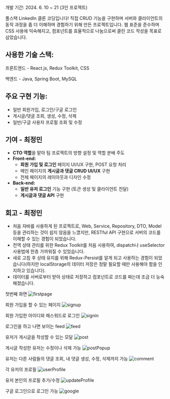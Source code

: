 개발 기간: 2024. 6. 10 ~ 21
(3인 프로젝트)

풀스택 LinkedIn 클론 코딩입니다!
직접 CRUD 기능을 구현하며 서버와 클라이언트의 동작 과정을 좀 더 이해하며 경험하기 위해 만든 프로젝트입니다.
웹 표준을 준수하며 CSS 사용에 익숙해지고, 컴포넌트를 효율적으로 나눔으로써 클린 코드 작성을 목표로 삼았습니다. 

## 사용한 기술 스택:
프론트엔드 - React.js, Redux Toolkit, CSS

백엔드 - Java, Spring Boot, MySQL 


## 주요 구현 기능:
- 일반 회원가입, 로그인/구글 로그인
- 게시글/댓글 조회, 생성, 수정, 삭제
- 일반/구글 사용자 프로필 조회 및 수정


## 기여 - 최정민
- **CTO 역할**을 맡아 팀 프로젝트의 방향 설정 및 역할 분배 주도
- **Front-end:**
    - **회원 가입 및 로그인** 페이지 UI/UX 구현, POST 요청 처리
    - 메인 페이지의 **게시글과 댓글 CRUD UI/UX** 구현
    - 전체 페이지의 레이아웃과 디자인 수정
- **Back-end:**
    - **일반 유저 로그인** 기능 구현 (토큰 생성 및 클라이언트 전달)
    - **게시글과 댓글 API** 구현


## 회고 - 최정민 
- 처음 자바를 사용하게 된 프로젝트로, Web, Service, Repository, DTO, Model 등을 관리하는 것이 쉽지 않음을 느꼈지만, RESTful API 구현으로 서버의 코드를 이해할 수 있는 경험이 되었습니다. 
- 전역 상태 관리를 위한 Redux Toolkit를 처음 사용하여, dispatch나 useSelector 사용법에 한층 가까워질 수 있었습니다.
- 새로 고침 후 상태 유지를 위해 Redux-Persist를 알게 되고 사용하는 경험이 되었습니다(하지만 localStorage의 데이터 저장은 정말 필요할 때만 사용해야 함을 인지하고 있습니다).
- 데이터를 서버로부터 받아 상태로 저장하고 컴포넌트로 코드를 짜는데 조금 더 능숙해졌습니다.


첫번째 화면
![firstpage](https://github.com/fs-1st-project/frontend/assets/103073389/0baa2d4c-c6eb-49a1-8810-ac139f396ce8)

회원 가입을 할 수 있는 페이지
![signup](https://github.com/fs-1st-project/frontend/assets/103073389/ac6c40ae-a716-4dd9-8878-f814d5e288bf)

회원 가입한 아이디와 패스워드로 로그인
![signin](https://github.com/fs-1st-project/frontend/assets/103073389/b6fbdbc5-e8d8-451f-bfdb-5628d529d51b)

로그인을 하고 나면 보이는 feed 
![feed](https://github.com/fs-1st-project/frontend/assets/103073389/9c4313cc-19fc-4cc2-8da9-578b4655bb35)

유저가 게시글을 작성할 수 있는 모달
![post](https://github.com/fs-1st-project/frontend/assets/103073389/53d73ef8-91bd-4040-b7f1-c5bd1526ee9a)

게시글 작성한 유저는 수정이나 삭제 가능
![postPopup](https://github.com/fs-1st-project/frontend/assets/103073389/d166403c-ebaf-4709-96e0-5f0f9bbbec8d)

유저는 다른 사람들의 댓글 조회, 내 댓글 생성, 수정, 삭제까지 가능
![comment](https://github.com/fs-1st-project/frontend/assets/103073389/2b8e0492-18b6-4f1d-ad6a-e063bfce9604)

각 유저의 프로필
![userProfile](https://github.com/fs-1st-project/frontend/assets/103073389/a330f400-fea3-46ed-9533-6a0d828b89f8)

유저 본인의 프로필 추가/수정
![updateProfile](https://github.com/fs-1st-project/frontend/assets/103073389/71a62b9e-0611-438d-8fdf-797f92d5d18e)

구글 로그인으로 로그인 가능
![google](https://github.com/fs-1st-project/frontend/assets/103073389/3435ee72-25d2-4aac-bd5a-093453ae434e)
